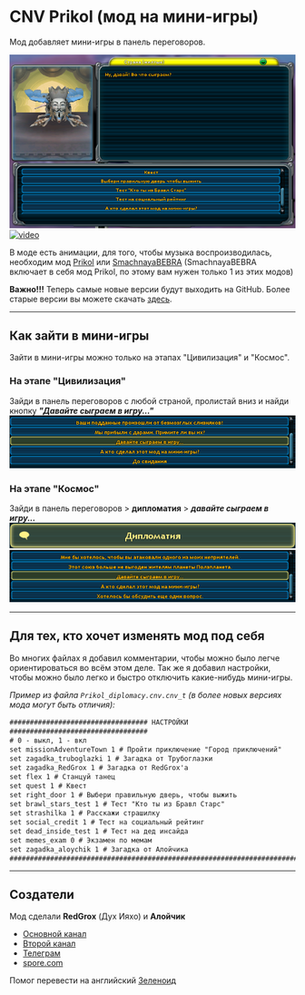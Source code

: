 # CNV Prikol (мод на мини-игры)

Мод добавляет мини-игры в панель переговоров.

![CNV_Prikol](CNV_Prikol.png "Главное меню мода")
[![video](https://i.ytimg.com/vi/RqXKcPD1Qsc/hqdefault.jpg?sqp=-oaymwEcCPYBEIoBSFXyq4qpAw4IARUAAIhCGAFwAcABBg==&rs=AOn4CLDag9FJ2hAImwiv9Pp3cM9tXxCNfQ "Видео")](https://www.youtube.com/watch?v=RqXKcPD1Qsc)

В моде есть анимации, для того, чтобы музыка воспроизводилась, необходим мод [Prikol](https://www.youtube.com/watch?v=O9_V5AUnSss) или [SmachnayaBEBRA](https://www.youtube.com/watch?v=LRsF8qaEPvQ) (SmachnayaBEBRA включает в себя мод Prikol, по этому вам нужен только 1 из этих модов)

**Важно!!!** Теперь самые новые версии будут выходить на GitHub. Более старые версии вы можете скачать [здесь](https://drive.google.com/file/d/1Jueer9JDW9NOQGzRTtiITEalzLtmc-YC/view?usp=sharing).
___

## Как зайти в мини-игры

Зайти в мини-игры можно только на этапах "Цивилизация" и "Космос".

### На этапе "Цивилизация"

Зайди в панель переговоров с любой страной, пролистай вниз и найди кнопку ***"Давайте сыграем в игру..."***
![Civilization](Civilization.png)

### На этапе "Космос"

Зайди в панель переговоров > **дипломатия** > ***давайте сыграем в игру...***
![Space1](Space1.png)
![Space2](Space2.png)

___

## Для тех, кто хочет изменять мод под себя

Во многих файлах я добавил комментарии, чтобы можно было легче ориентироваться во всём этом деле. Так же я добавил настройки, чтобы можно было легко и быстро отключить какие-нибудь мини-игры.

*Пример из файла `Prikol_diplomacy.cnv.cnv_t` (в более новых версиях мода могут быть отличия):*

```
################################## НАСТРОЙКИ ##################################
# 0 - выкл, 1 - вкл
set missionAdventureTown 1 # Пройти приключение "Город приключений"
set zagadka_truboglazki 1 # Загадка от Трубоглазки
set zagadka_RedGrox 1 # Загадка от RedGrox'а
set flex 1 # Станцуй танец
set quest 1 # Квест
set right_door 1 # Выбери правильную дверь, чтобы выжить
set brawl_stars_test 1 # Тест "Кто ты из Бравл Старс"
set strashilka 1 # Расскажи страшилку
set social_credit 1 # Тест на социальный рейтинг
set dead_inside_test 1 # Тест на дед инсайда
set memes_exam 0 # Экзамен по мемам
set zagadka_aloychik 1 # Загадка от Алойчика
###############################################################################
```

___

## Создатели

Мод сделали **RedGrox** (Дух Ияхо) и **Алойчик**

* [Основной канал](https://www.youtube.com/c/ДухИяхо)
* [Второй канал](https://www.youtube.com/c/КрутойДухИяхо2013)
* [Телеграм](https://t.me/SporeRedGroxMods)
* [spore.com](http://www.spore.com/view/myspore/RedGrox)

Помог перевести на английский [Зеленоид](https://www.youtube.com/channel/UCbJcB6MJciYAmjKKHpkgydA)
